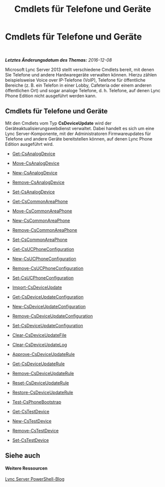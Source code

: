 ﻿---
title: Cmdlets für Telefone und Geräte
TOCTitle: Cmdlets für Telefone und Geräte
ms:assetid: 6ebeba4b-43ce-4a31-9060-50d249b7564c
ms:mtpsurl: https://technet.microsoft.com/de-de/library/Gg415657(v=OCS.15)
ms:contentKeyID: 49294344
ms.date: 12/10/2016
mtps_version: v=OCS.15
ms.translationtype: HT
---

# Cmdlets für Telefone und Geräte

 

_**Letztes Änderungsdatum des Themas:** 2016-12-08_

Microsoft Lync Server 2013 stellt verschiedene Cmdlets bereit, mit denen Sie Telefone und andere Hardwaregeräte verwalten können. Hierzu zählen beispielsweise Voice over IP-Telefone (VoIP), Telefone für öffentliche Bereiche (z. B. ein Telefon in einer Lobby, Cafeteria oder einem anderen öffentlichen Ort) und sogar analoge Telefone, d. h. Telefone, auf denen Lync Phone Edition nicht ausgeführt werden kann.

## Cmdlets für Telefone und Geräte

Mit den Cmdlets vom Typ **CsDeviceUpdate** wird der Geräteaktualisierungswebdienst verwaltet. Dabei handelt es sich um eine Lync Server-Komponente, mit der Administratoren Firmwareupdates für Telefone und andere Geräte bereitstellen können, auf denen Lync Phone Edition ausgeführt wird.

  - [Get-CsAnalogDevice](get-csanalogdevice.md)

  - [Move-CsAnalogDevice](move-csanalogdevice.md)

  - [New-CsAnalogDevice](new-csanalogdevice.md)

  - [Remove-CsAnalogDevice](remove-csanalogdevice.md)

  - [Set-CsAnalogDevice](set-csanalogdevice.md)

  - [Get-CsCommonAreaPhone](get-cscommonareaphone.md)

  - [Move-CsCommonAreaPhone](move-cscommonareaphone.md)

  - [New-CsCommonAreaPhone](new-cscommonareaphone.md)

  - [Remove-CsCommonAreaPhone](remove-cscommonareaphone.md)

  - [Set-CsCommonAreaPhone](set-cscommonareaphone.md)

  - [Get-CsUCPhoneConfiguration](get-csucphoneconfiguration.md)

  - [New-CsUCPhoneConfiguration](new-csucphoneconfiguration.md)

  - [Remove-CsUCPhoneConfiguration](remove-csucphoneconfiguration.md)

  - [Set-CsUCPhoneConfiguration](set-csucphoneconfiguration.md)

  - [Import-CsDeviceUpdate](import-csdeviceupdate.md)

  - [Get-CsDeviceUpdateConfiguration](get-csdeviceupdateconfiguration.md)

  - [New-CsDeviceUpdateConfiguration](new-csdeviceupdateconfiguration.md)

  - [Remove-CsDeviceUpdateConfiguration](remove-csdeviceupdateconfiguration.md)

  - [Set-CsDeviceUpdateConfiguration](set-csdeviceupdateconfiguration.md)

  - [Clear-CsDeviceUpdateFile](clear-csdeviceupdatefile.md)

  - [Clear-CsDeviceUpdateLog](clear-csdeviceupdatelog.md)

  - [Approve-CsDeviceUpdateRule](approve-csdeviceupdaterule.md)

  - [Get-CsDeviceUpdateRule](get-csdeviceupdaterule.md)

  - [Remove-CsDeviceUpdateRule](remove-csdeviceupdaterule.md)

  - [Reset-CsDeviceUpdateRule](reset-csdeviceupdaterule.md)

  - [Restore-CsDeviceUpdateRule](restore-csdeviceupdaterule.md)

  - [Test-CsPhoneBootstrap](test-csphonebootstrap.md)

  - [Get-CsTestDevice](get-cstestdevice.md)

  - [New-CsTestDevice](new-cstestdevice.md)

  - [Remove-CsTestDevice](remove-cstestdevice.md)

  - [Set-CsTestDevice](set-cstestdevice.md)

## Siehe auch

#### Weitere Ressourcen

[Lync Server PowerShell-Blog](http://go.microsoft.com/fwlink/?linkid=203150%26clcid=0x407)

